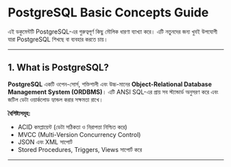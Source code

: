 # PostgreSQL Basic Concepts Guide

এই ডকুমেন্টটি PostgreSQL-এর গুরুত্বপূর্ণ কিছু মৌলিক ধারণা ব্যাখ্যা করে। এটি নতুনদের জন্য খুবই উপযোগী যারা PostgreSQL শিখছে বা ব্যবহার করতে চায়।

---

## 1. What is PostgreSQL?

**PostgreSQL** একটি ওপেন-সোর্স, শক্তিশালী এবং উচ্চ-মানের **Object-Relational Database Management System (ORDBMS)**। এটি ANSI SQL-এর প্রায় সব স্ট্যান্ডার্ড অনুসরণ করে এবং জটিল ডেটা ওয়ার্কলোড হ্যান্ডল করার সক্ষমতা রাখে।

**বৈশিষ্ট্যসমূহ:**

* ACID কমপ্লায়েন্ট (ডেটা সঠিকতা ও নিরাপত্তা নিশ্চিত করে)
* MVCC (Multi-Version Concurrency Control)
* JSON এবং XML সাপোর্ট
* Stored Procedures, Triggers, Views সাপোর্ট করে

---



